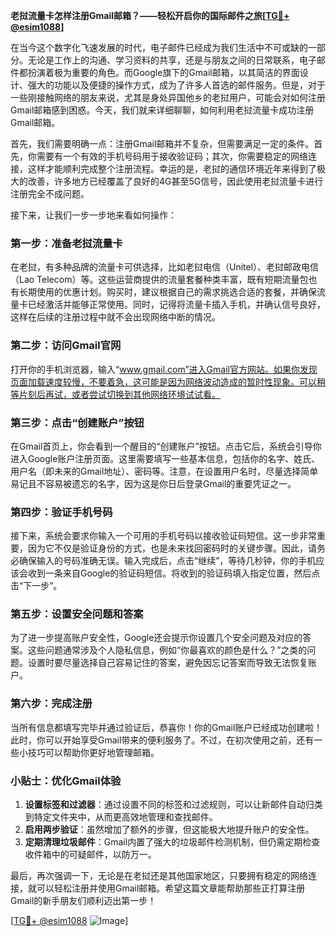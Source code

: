 **老挝流量卡怎样注册Gmail邮箱？——轻松开启你的国际邮件之旅[[TG💪+ @esim1088](https://t.me/s/esim1088)]**

在当今这个数字化飞速发展的时代，电子邮件已经成为我们生活中不可或缺的一部分。无论是工作上的沟通、学习资料的共享，还是与朋友之间的日常联系，电子邮件都扮演着极为重要的角色。而Google旗下的Gmail邮箱，以其简洁的界面设计、强大的功能以及便捷的操作方式，成为了许多人首选的邮件服务。但是，对于一些刚接触网络的朋友来说，尤其是身处异国他乡的老挝用户，可能会对如何注册Gmail邮箱感到困惑。今天，我们就来详细聊聊，如何利用老挝流量卡成功注册Gmail邮箱。

首先，我们需要明确一点：注册Gmail邮箱并不复杂，但需要满足一定的条件。首先，你需要有一个有效的手机号码用于接收验证码；其次，你需要稳定的网络连接，这样才能顺利完成整个注册流程。幸运的是，老挝的通信环境近年来得到了极大的改善，许多地方已经覆盖了良好的4G甚至5G信号，因此使用老挝流量卡进行注册完全不成问题。

接下来，让我们一步一步地来看如何操作：

### **第一步：准备老挝流量卡**
在老挝，有多种品牌的流量卡可供选择，比如老挝电信（Unitel）、老挝邮政电信（Lao Telecom）等。这些运营商提供的流量套餐种类丰富，既有短期流量包也有长期使用的优惠计划。购买时，建议根据自己的需求挑选合适的套餐，并确保流量卡已经激活并能够正常使用。同时，记得将流量卡插入手机，并确认信号良好，这样在后续的注册过程中就不会出现网络中断的情况。

### **第二步：访问Gmail官网**
打开你的手机浏览器，输入“www.gmail.com”进入Gmail官方网站。如果你发现页面加载速度较慢，不要着急，这可能是因为网络波动造成的暂时性现象。可以稍等片刻后再试，或者尝试切换到其他网络环境试试看。

### **第三步：点击“创建账户”按钮**
在Gmail首页上，你会看到一个醒目的“创建账户”按钮。点击它后，系统会引导你进入Google账户注册页面。这里需要填写一些基本信息，包括你的名字、姓氏、用户名（即未来的Gmail地址）、密码等。注意，在设置用户名时，尽量选择简单易记且不容易被遗忘的名字，因为这是你日后登录Gmail的重要凭证之一。

### **第四步：验证手机号码**
接下来，系统会要求你输入一个可用的手机号码以接收验证码短信。这一步非常重要，因为它不仅是验证身份的方式，也是未来找回密码时的关键步骤。因此，请务必确保输入的号码准确无误。输入完成后，点击“继续”，等待几秒钟，你的手机应该会收到一条来自Google的验证码短信。将收到的验证码填入指定位置，然后点击“下一步”。

### **第五步：设置安全问题和答案**
为了进一步提高账户安全性，Google还会提示你设置几个安全问题及对应的答案。这些问题通常涉及个人隐私信息，例如“你最喜欢的颜色是什么？”之类的问题。设置时要尽量选择自己容易记住的答案，避免因忘记答案而导致无法恢复账户。

### **第六步：完成注册**
当所有信息都填写完毕并通过验证后，恭喜你！你的Gmail账户已经成功创建啦！此时，你可以开始享受Gmail带来的便利服务了。不过，在初次使用之前，还有一些小技巧可以帮助你更好地管理邮箱。

### **小贴士：优化Gmail体验**
1. **设置标签和过滤器**：通过设置不同的标签和过滤规则，可以让新邮件自动归类到特定文件夹中，从而更高效地管理和查找邮件。
2. **启用两步验证**：虽然增加了额外的步骤，但这能极大地提升账户的安全性。
3. **定期清理垃圾邮件**：Gmail内置了强大的垃圾邮件检测机制，但仍需定期检查收件箱中的可疑邮件，以防万一。

最后，再次强调一下，无论是在老挝还是其他国家地区，只要拥有稳定的网络连接，就可以轻松注册并使用Gmail邮箱。希望这篇文章能帮助那些正打算注册Gmail的新手朋友们顺利迈出第一步！

[[TG💪+ @esim1088](https://t.me/s/esim1088) ![Image](https://i.postimg.cc/4NQfJmqS/Snipaste-2025-05-13-00-14-12.png)]